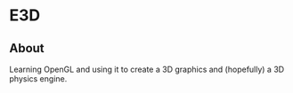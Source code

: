 # E3D
## About
Learning OpenGL and using it to create a 3D graphics and (hopefully) a 3D physics engine.

